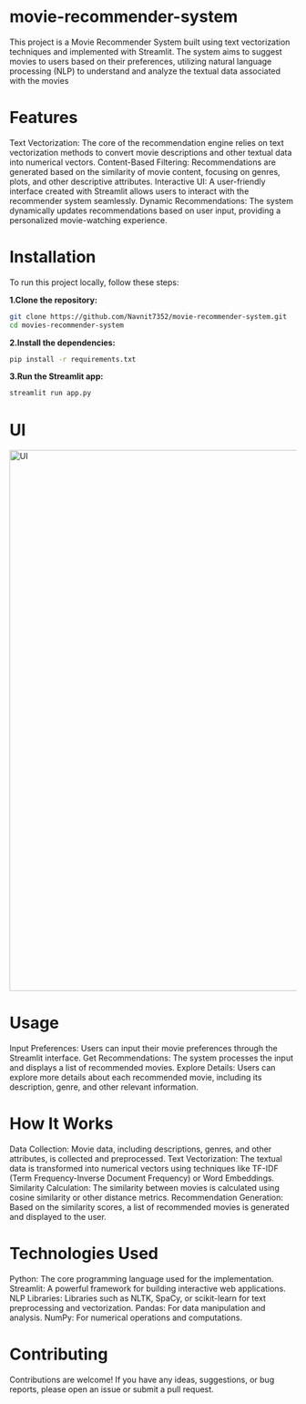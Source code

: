 # movie-recommender-system
This project is a Movie Recommender System built using text vectorization techniques and implemented with Streamlit. The system aims to suggest movies to users based on their preferences, utilizing natural language processing (NLP) to understand and analyze the textual data associated with the movies

# Features
Text Vectorization: The core of the recommendation engine relies on text vectorization methods to convert movie descriptions and other textual data into numerical vectors.
Content-Based Filtering: Recommendations are generated based on the similarity of movie content, focusing on genres, plots, and other descriptive attributes.
Interactive UI: A user-friendly interface created with Streamlit allows users to interact with the recommender system seamlessly.
Dynamic Recommendations: The system dynamically updates recommendations based on user input, providing a personalized movie-watching experience.

# Installation
To run this project locally, follow these steps:

**1.Clone the repository:**
```bash
git clone https://github.com/Navnit7352/movie-recommender-system.git
cd movies-recommender-system
```

**2.Install the dependencies:**
```bash
pip install -r requirements.txt
```

**3.Run the Streamlit app:**
```bash
streamlit run app.py
```
# UI
<img width="950" alt="UI" src="https://github.com/Navnit7352/movie-recommender-system/assets/143092007/dceeefe5-67b8-4219-bcd5-07947b159766">

# Usage
Input Preferences: Users can input their movie preferences through the Streamlit interface.
Get Recommendations: The system processes the input and displays a list of recommended movies.
Explore Details: Users can explore more details about each recommended movie, including its description, genre, and other relevant information.

# How It Works
Data Collection: Movie data, including descriptions, genres, and other attributes, is collected and preprocessed.
Text Vectorization: The textual data is transformed into numerical vectors using techniques like TF-IDF (Term Frequency-Inverse Document Frequency) or Word Embeddings.
Similarity Calculation: The similarity between movies is calculated using cosine similarity or other distance metrics.
Recommendation Generation: Based on the similarity scores, a list of recommended movies is generated and displayed to the user.

# Technologies Used
Python: The core programming language used for the implementation.
Streamlit: A powerful framework for building interactive web applications.
NLP Libraries: Libraries such as NLTK, SpaCy, or scikit-learn for text preprocessing and vectorization.
Pandas: For data manipulation and analysis.
NumPy: For numerical operations and computations.

# Contributing
Contributions are welcome! If you have any ideas, suggestions, or bug reports, please open an issue or submit a pull request.
